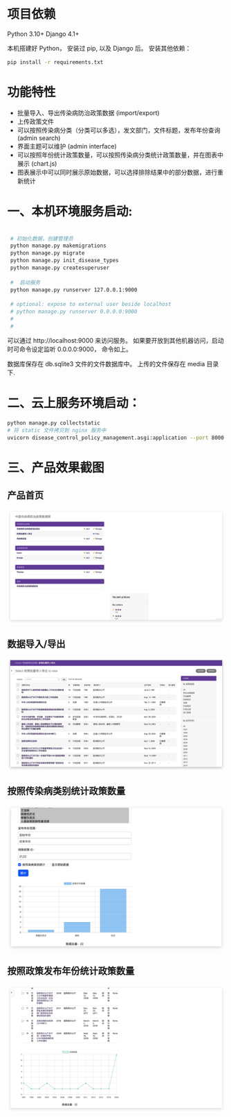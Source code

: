 
# 项目依赖
Python 3.10+
Django 4.1+

本机搭建好 Python， 安装过 pip, 以及 Django 后。 安装其他依赖：
```Bash
pip install -r requirements.txt
```

# 功能特性

* 批量导入、导出传染病防治政策数据 (import/export)
* 上传政策文件
* 可以按照传染病分类（分类可以多选），发文部门，文件标题，发布年份查询 (admin search)
* 界面主题可以维护 (admin interface)
* 可以按照年份统计政策数量，可以按照传染病分类统计政策数量，并在图表中展示 (chart.js)
* 图表展示中可以同时展示原始数据，可以选择排除结果中的部分数据，进行重新统计 

# 一、本机环境服务启动:

```Bash

 # 初始化数据，创建管理员
 python manage.py makemigrations
 python manage.py migrate
 python manage.py init_disease_types
 python manage.py createsuperuser

 #  启动服务
 python manage.py runserver 127.0.0.1:9000

 # optional: expose to external user beside localhost
 # python manage.py runserver 0.0.0.0:9000
 # 
 # 
```

可以通过 http://localhost:9000 来访问服务。
如果要开放到其他机器访问，启动时可命令设定监听 0.0.0.0:9000， 命令如上。

数据库保存在  db.sqlite3 文件的文件数据库中。 上传的文件保存在 media 目录下.

# 二、云上服务环境启动：

```Bash
python manage.py collectstatic
# 将 static 文件拷贝到 nginx 服务中
uvicorn disease_control_policy_management.asgi:application --port 8000 --workers 2
```

# 三、产品效果截图

## 产品首页
![首页](images/disease_policy_home.jpg)

## 数据导入/导出

![数据导入/导出](images/disease_policy_import_export.jpg)

## 按照传染病类别统计政策数量
![按类别统计政策数量](images/disease_policy_stats_by_category.jpg)

## 按照政策发布年份统计政策数量
![按年份统计政策数量](images/disease_policy_stats_by_year.jpg)
